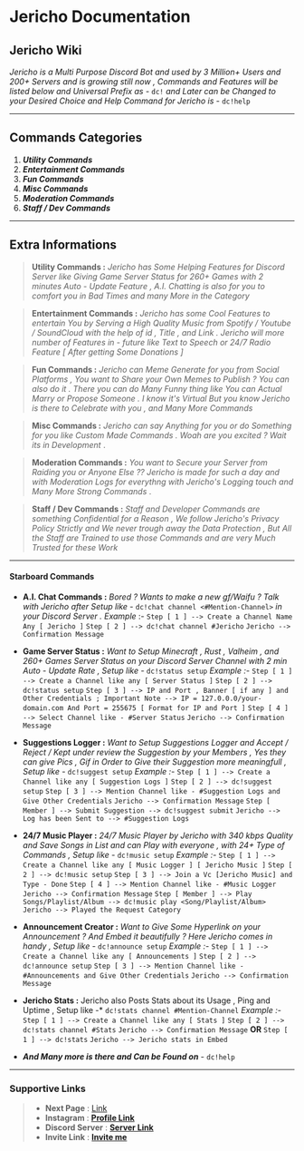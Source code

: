 # **Jericho Documentation**
## **Jericho Wiki**
_Jericho is a Multi Purpose Discord Bot and used by 3 Million+ Users and 200+ Servers and is growing still now , Commands and Features will be listed below_ *and Universal Prefix as -* `dc!` *and Later can be Changed to your Desired Choice and Help Command for Jericho is* - `dc!help`

---

## **Commands Categories**

1. ***Utility Commands***
2. ***Entertainment Commands***
3. ***Fun Commands***
4. ***Misc Commands***
5. ***Moderation Commands***
6. ***Staff / Dev Commands***

---

## **Extra Informations**

> **Utility Commands :** 
*Jericho has Some Helping Features for Discord Server like Giving Game Server Status for 260+ Games with 2 minutes Auto - Update Feature ,  A.I. Chatting is also for you to comfort you in Bad Times and many More in the Category*


> **Entertainment Commands :**
*Jericho has some Cool Features to entertain You by Serving a High Quality Music from Spotify / Youtube / SoundCloud with the help of id , Title , and Link . Jericho will more number of Features in - future like Text to Speech or 24/7 Radio Feature [ After getting Some Donations ]*


> **Fun Commands :**
*Jericho can Meme Generate for you from Social Platforms , You want to Share your Own Memes to Publish ? You can also do it . There you can do Many Funny thing like You can Actual Marry or Propose Someone . I know it's Virtual But you know Jericho is there to Celebrate with you , and Many More Commands*


> **Misc Commands :**
*Jericho can say Anything for you or do Something for you like Custom Made Commands . Woah are you excited ? Wait its in Development* .


> **Moderation Commands :**
*You want to Secure your Server from Raiding you or Anyone Else ?? Jericho is made for such a day and with Moderation Logs for everythng with Jericho's Logging touch and Many More Strong Commands* .


> **Staff / Dev Commands :**
*Staff and Developer Commands are something Confidential for a Reason , We follow Jericho's Privacy Policy Strictly and We never trough away the Data Protection , But All the Staff are Trained to use those Commands and are very Much Trusted for these Work*

---


#### Starboard Commands
* **A.I. Chat Commands :** *Bored ? Wants to make a new gf/Waifu ? Talk with Jericho after Setup like* - `dc!chat channel <#Mention-Channel>` *in your Discord Server .
Example* :- 
`Step [ 1 ] --> Create a Channel Name Any [ Jericho ]` 
`Step [ 2 ] --> dc!chat channel #Jericho` 
`Jericho --> Confirmation Message`

* **Game Server Status :** *Want to Setup Minecraft , Rust , Valheim , and 260+ Games Server Status on your Discord Server Channel with 2 min Auto - Update Rate , Setup like -* `dc!status setup`
*Example :-*
`Step [ 1 ] --> Create a Channel like any [ Server Status ]`
`Step [ 2 ] --> dc!status setup`
`Step [ 3 ] --> IP and Port , Banner [ if any ] and Other Credentials ; Important Note --> IP = 127.0.0.0/your-domain.com And Port = 255675 [ Format for IP and Port ]`
`Step [ 4 ] --> Select Channel like - #Server Status`
`Jericho --> Confirmation Message`

* **Suggestions Logger :** *Want to Setup Suggestions Logger and Accept / Reject / Kept under review the Suggestion by your Members , Yes they can give Pics , Gif in Order to Give their Suggestion more meaningfull , Setup like -* `dc!suggest setup`
*Example :-*
`Step [ 1 ] --> Create a Channel like any [ Suggestion Logs ]`
`Step [ 2 ] --> dc!suggest setup`
`Step [ 3 ] --> Mention Channel like - #Suggestion Logs and Give Other Credentials`
`Jericho --> Confirmation Message`
`Step [ Member ] --> Submit Suggestion --> dc!suggest submit`
`Jericho --> Log has been Sent to --> #Suggestion Logs`

* **24/7 Music Player :** *24/7 Music Player by Jericho with 340 kbps Quality and Save Songs in List and can Play with everyone , with 24+ Type of Commands , Setup like -* `dc!music setup`
*Example :-*
`Step [ 1 ] --> Create a Channel like any [ Music Logger ] [ Jericho Music ]`
`Step [ 2 ] --> dc!music setup`
`Step [ 3 ] --> Join a Vc [Jericho Music] and Type - Done`
`Step [ 4 ] --> Mention Channel like - #Music Logger`
`Jericho --> Confirmation Message`
`Step [ Member ] --> Play Songs/Playlist/Album --> dc!music play <Song/Playlist/Album>`
`Jericho --> Played the Request Category`

* **Announcement Creator :** *Want to Give Some Hyperlink on your Announcement ? And Embed it beautifully ? Here Jericho comes in handy , Setup like -* `dc!announce setup`
*Example :-*
`Step [ 1 ] --> Create a Channel like any [ Announcements ]`
`Step [ 2 ] --> dc!announce setup`
`Step [ 3 ] --> Mention Channel like - #Announcements and Give Other Credentials`
`Jericho --> Confirmation Message`

* **Jericho Stats :** Jericho also Posts Stats about its Usage , Ping and Uptime , Setup like -* `dc!stats channel #Mention-Channel`
*Example :-*
`Step [ 1 ] --> Create a Channel like any [ Stats ]`
`Step [ 2 ] --> dc!stats channel #Stats`
`Jericho --> Confirmation Message`
**OR**
`Step [ 1 ] --> dc!stats`
`Jericho --> Jericho stats in Embed`

* ***And Many more is there and Can be Found on*** - `dc!help`

---

### **Supportive Links**
>- **Next Page** : [ Link ](./Utility.md)
>- **Instagram** : [ **Profile Link** ](https://www.instagram.com/jerichobot/)
>- **Discord Server** : [ **Server Link** ](https://discord.gg/MfME24sJ2a)
>- **Invite Link** : [ **Invite me** ](https://dsc.gg/jerichobot)